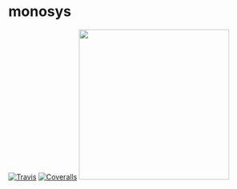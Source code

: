 # monosys
[![Travis](https://img.shields.io/travis/kimotoshin/monosys.svg?style=flat-square)](https://travis-ci.org/kimotoshin/monosys)
[![Coveralls](https://img.shields.io/coveralls/kimotoshin/monosys.svg?style=flat-square)](https://coveralls.io/github/kimotoshin/monosys)
<img src="https://raw.githubusercontent.com/kimotoshin/monosys/master/public/images/icons/favicon.png" width="300px">
